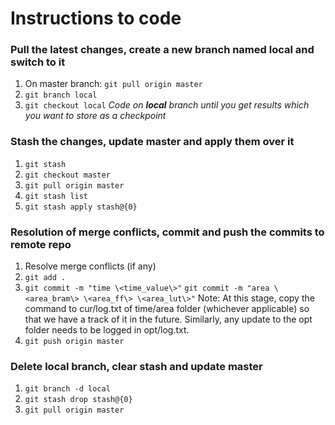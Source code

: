 # Instructions to code

### Pull the latest changes, create a new branch named local and switch to it
1. On master branch: ```git pull origin master```
2. ```git branch local```
3. ```git checkout local```
*Code on **local** branch until you get results which you want to store as a checkpoint*

### Stash the changes, update master and apply them over it
1. ```git stash```
2. ```git checkout master```
3. ```git pull origin master```
4. ```git stash list```
5. ```git stash apply stash@{0}```

### Resolution of merge conflicts, commit and push the commits to remote repo 
1. Resolve merge conflicts (if any)
2. ```git add .```
3. ```git commit -m "time \<time_value\>"```
   ```git commit -m "area \<area_bram\> \<area_ff\> \<area_lut\>"```
   Note: At this stage, copy the command to cur/log.txt of time/area folder (whichever applicable) so that we have a track of it in the future. Similarly, any update to the opt folder needs to be logged in opt/log.txt.
4. ```git push origin master```

### Delete local branch, clear stash and update master
1. ```git branch -d local```
2. ```git stash drop stash@{0}```
3. ```git pull origin master```